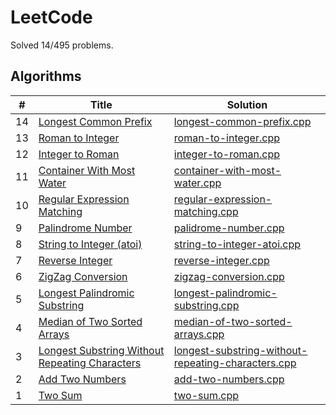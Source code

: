 # LeetCode

Solved 14/495 problems.

## Algorithms

\# | Title | Solution
-- | -- | --
14 | [Longest Common Prefix](https://leetcode.com/problems/longest-common-prefix) | [longest-common-prefix.cpp](14.Longest_Common_Prefix/longest-common-prefix.cpp)
13 | [Roman to Integer](https://leetcode.com/problems/roman-to-integer) | [roman-to-integer.cpp](13.Roman_to_Integer/roman-to-integer.cpp)
12 | [Integer to Roman](https://leetcode.com/problems/integer-to-roman) | [integer-to-roman.cpp](12.Integer_to_Roman/integer-to-roman.cpp)
11 | [Container With Most Water](https://leetcode.com/problems/container-with-most-water) | [container-with-most-water.cpp](11.Container_With_Most_Water/container-with-most-water.cpp)
10 | [Regular Expression Matching](https://leetcode.com/problems/regular-expression-matching) | [regular-expression-matching.cpp](10.Regular_Expression_Matching/regular-expression-matching.cpp)
9 | [Palindrome Number](https://leetcode.com/problems/palindrome-number) | [palidrome-number.cpp](9.Palindrome_Number/palidrome-number.cpp)
8 | [String to Integer (atoi)](https://leetcode.com/problems/string-to-integer-atoi) | [string-to-integer-atoi.cpp](8.String_to_Integer_atoi/string-to-integer-atoi.cpp)
7 | [Reverse Integer](https://leetcode.com/problems/reverse-integer) | [reverse-integer.cpp](7.Reverse_Integer/reverse-integer.cpp)
6 | [ZigZag Conversion](https://leetcode.com/problems/zigzag-conversion) | [zigzag-conversion.cpp](6.ZigZag_Conversion/zigzag-conversion.cpp)
5 | [Longest Palindromic Substring](https://leetcode.com/problems/longest-palindromic-substring) | [longest-palindromic-substring.cpp](5.Longest_Palindromic_Substring/longest-palindromic-substring.cpp)
4 | [Median of Two Sorted Arrays](https://leetcode.com/problems/median-of-two-sorted-arrays) | [median-of-two-sorted-arrays.cpp](4.Median_of_Two_Sorted_Arrays/median-of-two-sorted-arrays.cpp)
3 | [Longest Substring Without Repeating Characters](https://leetcode.com/problems/longest-substring-without-repeating-characters) | [longest-substring-without-repeating-characters.cpp](3.Longest_Substring_Without_Repeating_Characters/longest-substring-without-repeating-characters.cpp)
2 | [Add Two Numbers](https://leetcode.com/problems/add-two-numbers) | [add-two-numbers.cpp](2.Add_Two_Numbers/add-two-numbers.cpp)
1 | [Two Sum](https://leetcode.com/problems/two-sum) | [two-sum.cpp](1.Two_Sum/two-sum.cpp)

